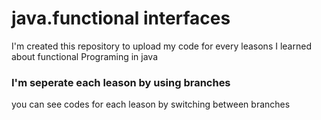 # java.functional interfaces

I'm created this repository to upload my code for every leasons I learned about functional Programing in java

### I'm seperate each leason by using branches 

you can see codes for each leason by switching between branches


